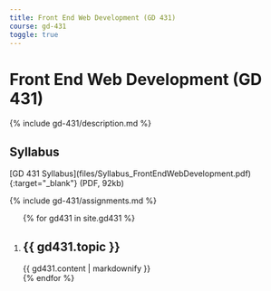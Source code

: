 ```yaml
---
title: Front End Web Development (GD 431)
course: gd-431
toggle: true
---
```


Front End Web Development (GD 431)
==================================

{% include gd-431/description.md %}

Syllabus
--------

<span class="highlight">
[GD 431 Syllabus](files/Syllabus_FrontEndWebDevelopment.pdf){:target="_blank"} (PDF, 92kb)
</span>

{% include gd-431/assignments.md %}

<ol class="u-list-reset schedule-list">
{% for gd431 in site.gd431 %}
  <li class="accordion-wrapper">
    <h2 class="accordion-title js-trigger-content-toggle">
      {{ gd431.topic }}
    </h2>
    <section>
      {{ gd431.content | markdownify }}
    </section>
  </li>
{% endfor %}
</ol>
